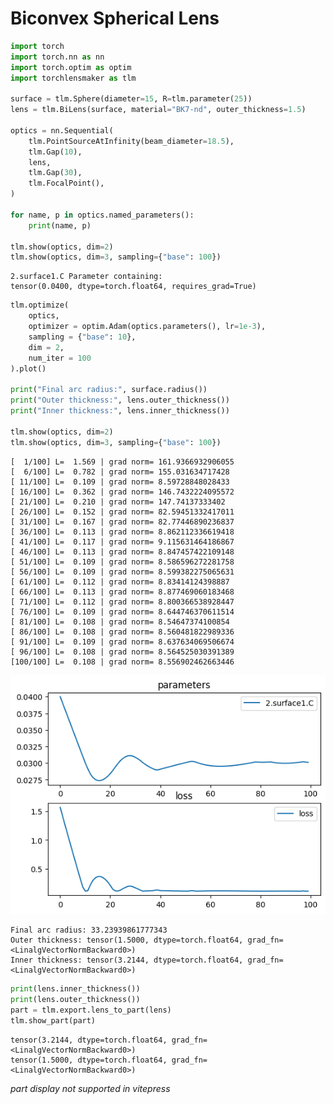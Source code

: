 # Biconvex Spherical Lens


```python
import torch
import torch.nn as nn
import torch.optim as optim
import torchlensmaker as tlm

surface = tlm.Sphere(diameter=15, R=tlm.parameter(25))
lens = tlm.BiLens(surface, material="BK7-nd", outer_thickness=1.5)

optics = nn.Sequential(
    tlm.PointSourceAtInfinity(beam_diameter=18.5),
    tlm.Gap(10),
    lens,
    tlm.Gap(30),
    tlm.FocalPoint(),
)

for name, p in optics.named_parameters():
    print(name, p)

tlm.show(optics, dim=2)
tlm.show(optics, dim=3, sampling={"base": 100})
```

    2.surface1.C Parameter containing:
    tensor(0.0400, dtype=torch.float64, requires_grad=True)



<TLMViewer src="./biconvex_sphere_tlmviewer/biconvex_sphere_0.json" />



<TLMViewer src="./biconvex_sphere_tlmviewer/biconvex_sphere_1.json" />



```python
tlm.optimize(
    optics,
    optimizer = optim.Adam(optics.parameters(), lr=1e-3),
    sampling = {"base": 10},
    dim = 2,
    num_iter = 100
).plot()

print("Final arc radius:", surface.radius())
print("Outer thickness:", lens.outer_thickness())
print("Inner thickness:", lens.inner_thickness())

tlm.show(optics, dim=2)
tlm.show(optics, dim=3, sampling={"base": 100})
```

    [  1/100] L=  1.569 | grad norm= 161.9366932906055
    [  6/100] L=  0.782 | grad norm= 155.031634717428
    [ 11/100] L=  0.109 | grad norm= 8.59728848028433
    [ 16/100] L=  0.362 | grad norm= 146.7432224095572
    [ 21/100] L=  0.210 | grad norm= 147.74137333402
    [ 26/100] L=  0.152 | grad norm= 82.59451332417011
    [ 31/100] L=  0.167 | grad norm= 82.77446890236837
    [ 36/100] L=  0.113 | grad norm= 8.862112336619418
    [ 41/100] L=  0.117 | grad norm= 9.115631464186867
    [ 46/100] L=  0.113 | grad norm= 8.847457422109148
    [ 51/100] L=  0.109 | grad norm= 8.586596272281758
    [ 56/100] L=  0.109 | grad norm= 8.599382275065631
    [ 61/100] L=  0.112 | grad norm= 8.83414124398887
    [ 66/100] L=  0.113 | grad norm= 8.877469060183468
    [ 71/100] L=  0.112 | grad norm= 8.800366538928447
    [ 76/100] L=  0.109 | grad norm= 8.644746370611514
    [ 81/100] L=  0.108 | grad norm= 8.54647374100854
    [ 86/100] L=  0.108 | grad norm= 8.560481822989336
    [ 91/100] L=  0.109 | grad norm= 8.637634069506674
    [ 96/100] L=  0.108 | grad norm= 8.564525030391389
    [100/100] L=  0.108 | grad norm= 8.556902462663446



    
![png](biconvex_sphere_files/biconvex_sphere_2_1.png)
    


    Final arc radius: 33.23939861777343
    Outer thickness: tensor(1.5000, dtype=torch.float64, grad_fn=<LinalgVectorNormBackward0>)
    Inner thickness: tensor(3.2144, dtype=torch.float64, grad_fn=<LinalgVectorNormBackward0>)



<TLMViewer src="./biconvex_sphere_tlmviewer/biconvex_sphere_2.json" />



<TLMViewer src="./biconvex_sphere_tlmviewer/biconvex_sphere_3.json" />



```python
print(lens.inner_thickness())
print(lens.outer_thickness())
part = tlm.export.lens_to_part(lens)
tlm.show_part(part)
```

    tensor(3.2144, dtype=torch.float64, grad_fn=<LinalgVectorNormBackward0>)
    tensor(1.5000, dtype=torch.float64, grad_fn=<LinalgVectorNormBackward0>)



<em>part display not supported in vitepress</em>

